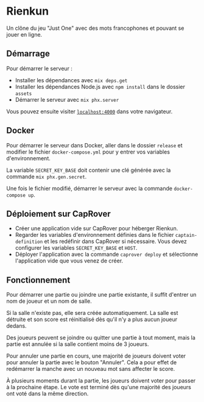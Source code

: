 # Rienkun

Un clône du jeu "Just One" avec des mots francophones et pouvant se jouer en ligne.

## Démarrage

Pour démarrer le serveur :

  * Installer les dépendances avec `mix deps.get`
  * Installer les dépendances Node.js avec `npm install` dans le dossier `assets`
  * Démarrer le serveur avec `mix phx.server`

Vous pouvez ensuite visiter [`localhost:4000`](http://localhost:4000) dans votre navigateur.

## Docker

Pour démarrer le serveur dans Docker, aller dans le dossier `release` et modifier le fichier `docker-compose.yml` pour y entrer vos variables d'environnement.

La variable `SECRET_KEY_BASE` doit contenir une clé générée avec la commande `mix phx.gen.secret`.

Une fois le fichier modifié, démarrer le serveur avec la commande `docker-compose up`.

## Déploiement sur CapRover

* Créer une application vide sur CapRover pour héberger Rienkun.
* Regarder les variables d'environnement définies dans le fichier `captain-definition` et les redéfinir dans CapRover si nécessaire. Vous devez configurer les variables `SECRET_KEY_BASE` et `HOST`.
* Déployer l'application avec la commande `caprover deploy` et sélectionne l'application vide que vous venez de créer.

## Fonctionnement

Pour démarrer une partie ou joindre une partie existante, il suffit d'entrer un nom de joueur et un nom de salle.

Si la salle n'existe pas, elle sera créée automatiquement. La salle est détruite et son score est réinitialisé dès qu'il n'y a plus aucun joueur dedans.

Des joueurs peuvent se joindre ou quitter une partie à tout moment, mais la partie est annulée si la salle contient moins de 3 joueurs.

Pour annuler une partie en cours, une majorité de joueurs doivent voter pour annuler la partie avec le bouton "Annuler". Cela a pour effet de redémarrer la manche avec un nouveau mot sans affecter le score.

À plusieurs moments durant la partie, les joueurs doivent voter pour passer à la prochaine étape. Le vote est terminé dès qu'une majorité des joueurs ont voté dans la même direction.
